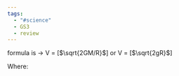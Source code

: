 ```yaml
---
tags:
  - "#science"
  - GS3
  - review
---
```

formula is -> 
V = \[$\sqrt{2GM/R}$\]
or V = \[$\sqrt{2gR}$\]


Where: